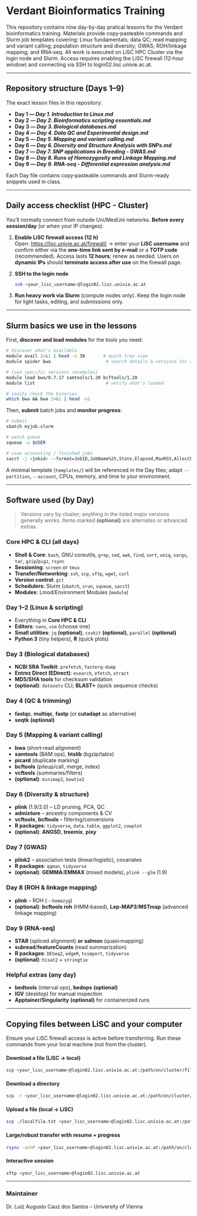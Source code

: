 # Verdant Bioinformatics Training 

This repository contains nine day-by-day pratical lessons for the Verdant bioinformatics training. Materials provide copy‑pasteable commands and Slurm job templates covering: Linux fundamentals; data QC; read mapping and variant calling; population structure and diversity; GWAS; ROH/linkage mapping; and RNA‑seq. All work is executed on LiSC HPC Cluster via the login node and Slurm. Access requires enabling the LiSC firewall (12‑hour window) and connecting via SSH to login02.lisc.univie.ac.at.

---

## Repository structure (Days 1–9)
The exact lesson files in this repository:

- **Day 1 — _Day 1. Introduction to Linux.md_**
- **Day 2 — _Day 2. Bioinformatics scripting essentials.md_**
- **Day 3 — _Day 3. Biological databases.md_**
- **Day 4 — _Day 4. Data QC and Experimental design.md_**
- **Day 5 — _Day 5. Mapping and variant calling.md_**
- **Day 6 — _Day 6. Diversity and Structure Analysis with SNPs.md_**
- **Day 7 — _Day 7. SNP applications in Breeding - GWAS.md_**
- **Day 8 — _Day 8. Runs of Homozygosity and Linkage Mapping.md_**
- **Day 9 — _Day 9. RNA-seq - Differential expression analysis.md_**

Each Day file contains copy‑pasteable commands and Slurm-ready snippets used in class.

---

## Daily access checklist (HPC - Cluster)
You’ll normally connect from outside Uni/MedUni networks. **Before every session/day** (or when your IP changes):

1. **Enable LiSC firewall access (12 h)**  
   Open: https://lisc.univie.ac.at/firewall/ → enter your **LiSC username** and confirm either via the **one-time link sent by e‑mail** or a **TOTP code** (recommended). Access lasts **12 hours**; renew as needed. Users on **dynamic IPs** should **terminate access after use** on the firewall page.

2. **SSH to the login node**  
   ```bash
   ssh <your_lisc_username>@login02.lisc.univie.ac.at
   ```

3. **Run heavy work via Slurm** (compute nodes only). Keep the login node for light tasks, editing, and submissions only.

---

## Slurm basics we use in the lessons
First, **discover and load modules** for the tools you need:

```bash
# discover what's available
module avail 2>&1 | head -n 30       # quick tree view
module spider bwa                     # search details & versions for a tool

# load specific versions (examples)
module load bwa/0.7.17 samtools/1.20 bcftools/1.20
module list                           # verify what's loaded

# sanity check the binaries
which bwa && bwa 2>&1 | head -n1
```

Then, **submit** batch jobs and **monitor progress**:

```bash
# submit
sbatch myjob.slurm

# watch queue
squeue -u $USER

# view accounting / finished jobs
sacct -j <jobid> --format=JobID,JobName%25,State,Elapsed,MaxRSS,AllocCPUS
```

A minimal template (`templates/`) will be referenced in the Day files; adapt `--partition`, `--account`, CPUs, memory, and time to your environment.

---

## Software used (by Day)

> Versions vary by cluster; anything in the listed major versions generally works. Items marked **(optional)** are alternates or advanced extras.

### Core HPC & CLI (all days)
- **Shell & Core**: `bash`, GNU coreutils, `grep`, `sed`, `awk`, `find`, `sort`, `uniq`, `xargs`, `tar`, `gzip`/`pigz`, `rsync`
- **Sessioning**: `screen` or `tmux`
- **Transfer/Networking**: `ssh`, `scp`, `sftp`, `wget`, `curl`
- **Version control**: `git`
- **Schedulers**: Slurm (`sbatch`, `srun`, `squeue`, `sacct`)
- **Modules**: Lmod/Environment Modules (`module`)

### Day 1–2 (Linux & scripting)
- Everything in **Core HPC & CLI**
- **Editors**: `nano`, `vim` (choose one)
- **Small utilities**: `jq` **(optional)**, `csvkit` **(optional)**, `parallel` **(optional)**
- **Python 3** (tiny helpers), **R** (quick plots)

### Day 3 (Biological databases)
- **NCBI SRA Toolkit**: `prefetch`, `fasterq-dump`
- **Entrez Direct (EDirect)**: `esearch`, `efetch`, `xtract`
- **MD5/SHA tools** for checksum validation
- **(optional)**: `datasets` CLI; **BLAST+** (quick sequence checks)

### Day 4 (QC & trimming)
- **fastqc**, **multiqc**, **fastp** (or **cutadapt** as alternative)
- **seqtk** **(optional)**

### Day 5 (Mapping & variant calling)
- **bwa** (short‑read alignment)
- **samtools** (BAM ops), **htslib** (bgzip/tabix)
- **picard** (duplicate marking)
- **bcftools** (pileup/call, merge, index)
- **vcftools** (summaries/filters)
- **(optional)**: `minimap2`, `bowtie2`

### Day 6 (Diversity & structure)
- **plink** (1.9/2.0) – LD pruning, PCA, QC
- **admixture** – ancestry components & CV
- **vcftools**, **bcftools** – filtering/conversions
- **R packages**: `tidyverse`, `data.table`, `ggplot2`, `cowplot`
- **(optional)**: **ANGSD**, **treemix**, **pixy**

### Day 7 (GWAS)
- **plink2** – association tests (linear/logistic), covariates
- **R packages**: `qqman`, `tidyverse`
- **(optional)**: **GEMMA**/**EMMAX** (mixed models), `plink --glm` (1.9)

### Day 8 (ROH & linkage mapping)
- **plink** – ROH (`--homozyg`)
- **(optional)**: **bcftools roh** (HMM‑based), **Lep‑MAP3**/**MSTmap** (advanced linkage mapping)

### Day 9 (RNA‑seq)
- **STAR** (spliced alignment) **or** **salmon** (quasi‑mapping)
- **subread**/**featureCounts** (read summarization)
- **R packages**: `DESeq2`, `edgeR`, `tximport`, `tidyverse`
- **(optional)**: `hisat2` + `stringtie`

### Helpful extras (any day)
- **bedtools** (interval ops), **bedops** **(optional)**
- **IGV** (desktop) for manual inspection
- **Apptainer/Singularity** **(optional)** for containerized runs

---

## Copying files between LiSC and your computer

Ensure your LiSC firewall access is active before transferring. Run these commands from your local machine (not from the cluster).

#### Download a file (LiSC → local)
```bash
scp <your_lisc_username>@login02.lisc.univie.ac.at:/path/on/cluster/file.txt .
```

#### Download a directory
```bash
scp -r <your_lisc_username>@login02.lisc.univie.ac.at:/path/on/cluster/RESULTS ./RESULTS
```

#### Upload a file (local → LiSC)
```bash
scp ./localfile.txt <your_lisc_username>@login02.lisc.univie.ac.at:/path/on/cluster/
```

#### Large/robust transfer with resume + progress
```bash
rsync -avhP <your_lisc_username>@login02.lisc.univie.ac.at:/path/on/cluster/RESULTS/ ./RESULTS/
```

#### Interactive session
```bash
sftp <your_lisc_username>@login02.lisc.univie.ac.at
```

---
### Maintainer
Dr. Luiz Augusto Cauz dos Santos – University of Vienna 
